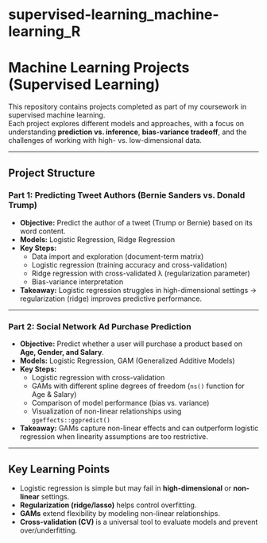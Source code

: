 # supervised-learning_machine-learning_R
# Machine Learning Projects (Supervised Learning)

This repository contains projects completed as part of my coursework in supervised machine learning.  
Each project explores different models and approaches, with a focus on understanding **prediction vs. inference**, **bias-variance tradeoff**, and the challenges of working with high- vs. low-dimensional data.  

---

## Project Structure

### Part 1: Predicting Tweet Authors (Bernie Sanders vs. Donald Trump)
- **Objective:** Predict the author of a tweet (Trump or Bernie) based on its word content.  
- **Models:** Logistic Regression, Ridge Regression  
- **Key Steps:**  
  - Data import and exploration (document-term matrix)  
  - Logistic regression (training accuracy and cross-validation)  
  - Ridge regression with cross-validated λ (regularization parameter)  
  - Bias-variance interpretation  
- **Takeaway:** Logistic regression struggles in high-dimensional settings → regularization (ridge) improves predictive performance.

---

### Part 2: Social Network Ad Purchase Prediction
- **Objective:** Predict whether a user will purchase a product based on **Age, Gender, and Salary**.  
- **Models:** Logistic Regression, GAM (Generalized Additive Models)  
- **Key Steps:**  
  - Logistic regression with cross-validation  
  - GAMs with different spline degrees of freedom (`ns()` function for Age & Salary)  
  - Comparison of model performance (bias vs. variance)  
  - Visualization of non-linear relationships using `ggeffects::ggpredict()`  
- **Takeaway:** GAMs capture non-linear effects and can outperform logistic regression when linearity assumptions are too restrictive.

---

## Key Learning Points
- Logistic regression is simple but may fail in **high-dimensional** or **non-linear** settings.  
- **Regularization (ridge/lasso)** helps control overfitting.  
- **GAMs** extend flexibility by modeling non-linear relationships.  
- **Cross-validation (CV)** is a universal tool to evaluate models and prevent over/underfitting.  
